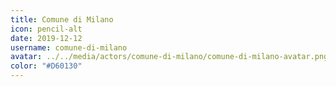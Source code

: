 ```yaml
---
title: Comune di Milano
icon: pencil-alt
date: 2019-12-12
username: comune-di-milano
avatar: ../../media/actors/comune-di-milano/comune-di-milano-avatar.png
color: "#D60130"
---
```

